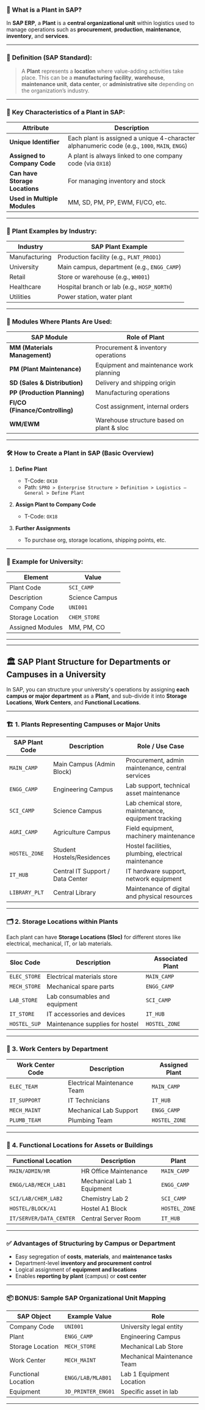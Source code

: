 

### 🌿 What is a **Plant in SAP**?

In **SAP ERP**, a **Plant** is a **central organizational unit** within logistics used to manage operations such as **procurement**, **production**, **maintenance**, **inventory**, and **services**.

---

### 🔧 **Definition (SAP Standard)**:

> A **Plant** represents a **location** where value-adding activities take place. This can be a **manufacturing facility**, **warehouse**, **maintenance unit**, **data center**, or **administrative site** depending on the organization’s industry.

---

### 🧩 **Key Characteristics of a Plant in SAP:**

| Attribute                      | Description                                                                                  |
| ------------------------------ | -------------------------------------------------------------------------------------------- |
| **Unique Identifier**          | Each plant is assigned a unique 4-character alphanumeric code (e.g., `1000`, `MAIN`, `ENGG`) |
| **Assigned to Company Code**   | A plant is always linked to one company code (via `OX18`)                                    |
| **Can have Storage Locations** | For managing inventory and stock                                                             |
| **Used in Multiple Modules**   | MM, SD, PM, PP, EWM, FI/CO, etc.                                                             |

---

### 🏢 **Plant Examples by Industry:**

| Industry      | SAP Plant Example                           |
| ------------- | ------------------------------------------- |
| Manufacturing | Production facility (e.g., `PLNT_PROD1`)    |
| University    | Main campus, department (e.g., `ENGG_CAMP`) |
| Retail        | Store or warehouse (e.g., `WH001`)          |
| Healthcare    | Hospital branch or lab (e.g., `HOSP_NORTH`) |
| Utilities     | Power station, water plant                  |

---

### 🔗 **Modules Where Plants Are Used:**

| SAP Module                      | Role of Plant                             |
| ------------------------------- | ----------------------------------------- |
| **MM (Materials Management)**   | Procurement & inventory operations        |
| **PM (Plant Maintenance)**      | Equipment and maintenance work planning   |
| **SD (Sales & Distribution)**   | Delivery and shipping origin              |
| **PP (Production Planning)**    | Manufacturing operations                  |
| **FI/CO (Finance/Controlling)** | Cost assignment, internal orders          |
| **WM/EWM**                      | Warehouse structure based on plant & sloc |

---

### 🛠️ **How to Create a Plant in SAP (Basic Overview)**

1. **Define Plant**

   * T-Code: `OX10`
   * Path: `SPRO > Enterprise Structure > Definition > Logistics – General > Define Plant`

2. **Assign Plant to Company Code**

   * T-Code: `OX18`

3. **Further Assignments**

   * To purchase org, storage locations, shipping points, etc.

---

### 🏫 **Example for University:**

| Element          | Value          |
| ---------------- | -------------- |
| Plant Code       | `SCI_CAMP`     |
| Description      | Science Campus |
| Company Code     | `UNI001`       |
| Storage Location | `CHEM_STORE`   |
| Assigned Modules | MM, PM, CO     |

---


---

## 🏛️ SAP **Plant Structure for Departments or Campuses** in a University

In SAP, you can structure your university's operations by assigning **each campus or major department** as a **Plant**, and sub-divide it into **Storage Locations**, **Work Centers**, and **Functional Locations**.

---

### 🏗️ 1. **Plants Representing Campuses or Major Units**

| SAP Plant Code | Description                      | Role / Use Case                                     |
| -------------- | -------------------------------- | --------------------------------------------------- |
| `MAIN_CAMP`    | Main Campus (Admin Block)        | Procurement, admin maintenance, central services    |
| `ENGG_CAMP`    | Engineering Campus               | Lab support, technical asset maintenance            |
| `SCI_CAMP`     | Science Campus                   | Lab chemical store, maintenance, equipment tracking |
| `AGRI_CAMP`    | Agriculture Campus               | Field equipment, machinery maintenance              |
| `HOSTEL_ZONE`  | Student Hostels/Residences       | Hostel facilities, plumbing, electrical maintenance |
| `IT_HUB`       | Central IT Support / Data Center | IT hardware support, network equipment              |
| `LIBRARY_PLT`  | Central Library                  | Maintenance of digital and physical resources       |

---

### 🗂️ 2. **Storage Locations within Plants**

Each plant can have **Storage Locations (Sloc)** for different stores like electrical, mechanical, IT, or lab materials.

| Sloc Code    | Description                     | Associated Plant |
| ------------ | ------------------------------- | ---------------- |
| `ELEC_STORE` | Electrical materials store      | `MAIN_CAMP`      |
| `MECH_STORE` | Mechanical spare parts          | `ENGG_CAMP`      |
| `LAB_STORE`  | Lab consumables and equipment   | `SCI_CAMP`       |
| `IT_STORE`   | IT accessories and devices      | `IT_HUB`         |
| `HOSTEL_SUP` | Maintenance supplies for hostel | `HOSTEL_ZONE`    |

---

### 🔧 3. **Work Centers by Department**

| Work Center Code | Description                 | Assigned Plant |
| ---------------- | --------------------------- | -------------- |
| `ELEC_TEAM`      | Electrical Maintenance Team | `MAIN_CAMP`    |
| `IT_SUPPORT`     | IT Technicians              | `IT_HUB`       |
| `MECH_MAINT`     | Mechanical Lab Support      | `ENGG_CAMP`    |
| `PLUMB_TEAM`     | Plumbing Team               | `HOSTEL_ZONE`  |

---

### 📍 4. **Functional Locations for Assets or Buildings**

| Functional Location     | Description                | Plant         |
| ----------------------- | -------------------------- | ------------- |
| `MAIN/ADMIN/HR`         | HR Office Maintenance      | `MAIN_CAMP`   |
| `ENGG/LAB/MECH_LAB1`    | Mechanical Lab 1 Equipment | `ENGG_CAMP`   |
| `SCI/LAB/CHEM_LAB2`     | Chemistry Lab 2            | `SCI_CAMP`    |
| `HOSTEL/BLOCK/A1`       | Hostel A1 Block            | `HOSTEL_ZONE` |
| `IT/SERVER/DATA_CENTER` | Central Server Room        | `IT_HUB`      |

---

### ✅ Advantages of Structuring by Campus or Department

* Easy segregation of **costs**, **materials**, and **maintenance tasks**
* Department-level **inventory and procurement control**
* Logical assignment of **equipment and locations**
* Enables **reporting by plant** (campus) or **cost center**

---

### 📦 BONUS: Sample SAP Organizational Unit Mapping

| SAP Object          | Example Value      | Role                        |
| ------------------- | ------------------ | --------------------------- |
| Company Code        | `UNI001`           | University legal entity     |
| Plant               | `ENGG_CAMP`        | Engineering Campus          |
| Storage Location    | `MECH_STORE`       | Mechanical Lab Store        |
| Work Center         | `MECH_MAINT`       | Mechanical Maintenance Team |
| Functional Location | `ENGG/LAB/MLAB01`  | Lab 1 Equipment Location    |
| Equipment           | `3D_PRINTER_ENG01` | Specific asset in lab       |

---


